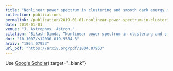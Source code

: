 ```yaml
---
title: "Nonlinear power spectrum in clustering and smooth dark energy models beyond the BAO scale"
collection: publications
permalink: /publication/2019-01-01-nonlinear-power-spectrum-in-clustering-and-smooth-dark-energy-models-beyond-the-bao-scale
date: 2019-01-01
venue: "J. Astrophys. Astron."
citation: "Bikash Dinda, “Nonlinear power spectrum in clustering and smooth dark energy models beyond the BAO scale.” J. Astrophys. Astron., 2019."
doi: "10.1007/s12036-019-9584-3"
arxiv: "1804.07953"
url_pdf: "https://arxiv.org/pdf/1804.07953"
---
```


Use [Google Scholar](https://scholar.google.com/scholar?q=Nonlinear+power+spectrum+in+clustering+and+smooth+dark+energy+models+beyond+the+BAO+scale){:target="_blank"}
